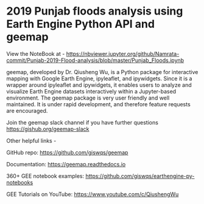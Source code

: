 # 2019 Punjab floods analysis using Earth Engine Python API and geemap

View the NoteBook at -
https://nbviewer.jupyter.org/github/Namrata-commit/Punjab-2019-Flood-analysis/blob/master/Punjab_Floods.ipynb


geemap, developed by Dr. Qiusheng Wu, is a Python package for interactive mapping with Google Earth Engine, ipyleaflet, and ipywidgets. 
Since it is a wrapper around ipyleaflet and ipywidgets, it enables users to analyze and visualize Earth Engine datasets interactively 
within a Jupyter-based environment. 
The geemap package is very user friendly and well maintained. It is under rapid development, and therefore feature requests are encouraged.

Join the geemap slack channel if you have further questions https://gishub.org/geemap-slack

Other helpful links -

GitHub repo: https://github.com/giswqs/geemap

Documentation: https://geemap.readthedocs.io

360+ GEE notebook examples: https://github.com/giswqs/earthengine-py-notebooks

GEE Tutorials on YouTube: https://www.youtube.com/c/QiushengWu
